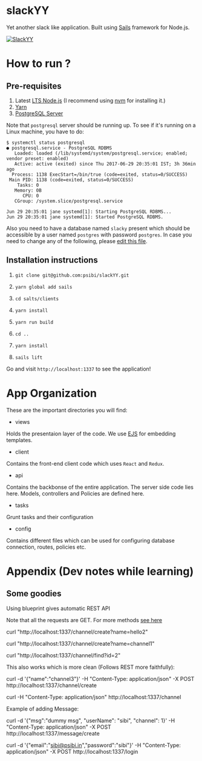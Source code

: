 # slackYY

Yet another slack like application. Built
using [Sails](http://sailsjs.org) framework for Node.js.

[![SlackYY](https://i.ytimg.com/vi/_Ea2GoNJWAI/maxresdefault.jpg)](https://www.youtube.com/watch?v=_Ea2GoNJWAI&feature=youtu.be)

# How to run ?

## Pre-requisites

1. Latest [LTS Node.js](https://nodejs.org/en/) (I recommend
   using [nvm](https://github.com/creationix/nvm) for installing it.)
2. [Yarn](https://yarnpkg.com/en/docs/install)
3. [PostgreSQL Server](https://www.postgresql.org/)

Note that `postgresql` server should be running up. To see if it's
running on a Linux machine, you have to do:

``` shellsession
$ systemctl status postgresql
● postgresql.service - PostgreSQL RDBMS
   Loaded: loaded (/lib/systemd/system/postgresql.service; enabled; vendor preset: enabled)
   Active: active (exited) since Thu 2017-06-29 20:35:01 IST; 3h 36min ago
  Process: 1138 ExecStart=/bin/true (code=exited, status=0/SUCCESS)
 Main PID: 1138 (code=exited, status=0/SUCCESS)
    Tasks: 0
   Memory: 0B
      CPU: 0
   CGroup: /system.slice/postgresql.service

Jun 29 20:35:01 jane systemd[1]: Starting PostgreSQL RDBMS...
Jun 29 20:35:01 jane systemd[1]: Started PostgreSQL RDBMS.
```

Also you need to have a database named `slacky` present which should
be accessible by a user named `postgres` with password `postgres`. In case you need to change any of the following, please [edit this file](https://github.com/psibi/slackYY/blob/839daa339360e43ffe99c83ce1e1c42d55e083df/config/connections.js#L77).

## Installation instructions

1. `git clone git@github.com:psibi/slackYY.git`

2. `yarn global add sails`

3. `cd salts/clients`

4. `yarn install`

5. `yarn run build`

6. `cd ..`

7. `yarn install`

8. `sails lift`

Go and visit `http://localhost:1337` to see the application!

# App Organization

These are the important directories you will find:

* views 

Holds the presentaion layer of the code. We
use [EJS](https://github.com/tj/ejs) for embedding templates.

* client

Contains the front-end client code which uses `React` and `Redux`.

* api

Contains the backbonse of the entire application. The server side code
lies here. Models, controllers and Policies are defined here.

* tasks

Grunt tasks and their configuration

* config

Contains different files which can be used for configuring database
connection, routes, policies etc.

# Appendix (Dev notes while learning)

## Some goodies

Using blueprint gives automatic REST API

Note that all the requests are GET. For more methods [see here](http://sailsjs.com/documentation/concepts/blueprints/blueprint-actions)

curl "http://localhost:1337/channel/create?name=hello2"

curl "http://localhost:1337/channel/create?name=channel1"

curl "http://localhost:1337/channel/find?id=2"

This also works which is more clean (Follows REST more faithfully):

curl -d '{"name":"channel3"}' -H "Content-Type: application/json" -X POST http://localhost:1337/channel/create

curl -H "Content-Type: application/json" http://localhost:1337/channel

Example of adding Message:

curl -d '{"msg":"dummy msg", "userName": "sibi", "channel": 1}' -H "Content-Type: application/json" -X POST http://localhost:1337/message/create

curl -d '{"email":"sibi@psibi.in","password":"sibi"}' -H "Content-Type: application/json" -X POST http://localhost:1337/login

